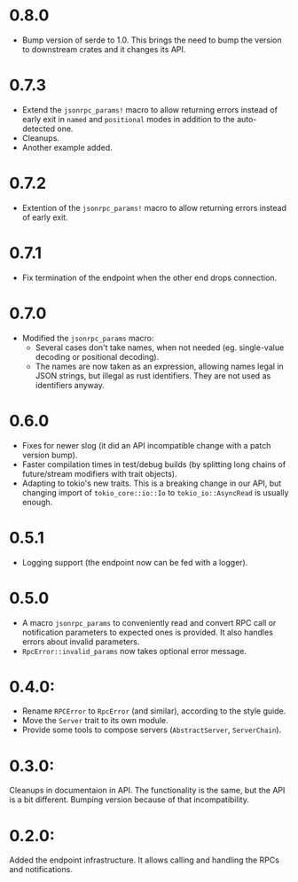 # 0.8.0

* Bump version of serde to 1.0. This brings the need to bump the version to
  downstream crates and it changes its API.

# 0.7.3

* Extend the `jsonrpc_params!` macro to allow returning errors instead of early
  exit in `named` and `positional` modes in addition to the auto-detected one.
* Cleanups.
* Another example added.

# 0.7.2

* Extention of the `jsonrpc_params!` macro to allow returning errors instead of early exit.

# 0.7.1

* Fix termination of the endpoint when the other end drops connection.

# 0.7.0

* Modified the `jsonrpc_params` macro:
  - Several cases don't take names, when not needed (eg. single-value decoding
    or positional decoding).
  - The names are now taken as an expression, allowing names legal in JSON
    strings, but illegal as rust identifiers. They are not used as identifiers
    anyway.

# 0.6.0

* Fixes for newer slog (it did an API incompatible change with a patch version
  bump).
* Faster compilation times in test/debug builds (by splitting long chains of
  future/stream modifiers with trait objects).
* Adapting to tokio's new traits. This is a breaking change in our API, but
  changing import of `tokio_core::io::Io` to `tokio_io::AsyncRead` is usually
  enough.

# 0.5.1

* Logging support (the endpoint now can be fed with a logger).

# 0.5.0

* A macro `jsonrpc_params` to conveniently read and convert RPC call or
  notification parameters to expected ones is provided. It also handles errors
  about invalid parameters.
* `RpcError::invalid_params` now takes optional error message.

# 0.4.0:

* Rename `RPCError` to `RpcError` (and similar), according to the style guide.
* Move the `Server` trait to its own module.
* Provide some tools to compose servers (`AbstractServer`, `ServerChain`).

# 0.3.0:

Cleanups in documentaion in API. The functionality is the same, but the API is
a bit different. Bumping version because of that incompatibility.

# 0.2.0:

Added the endpoint infrastructure. It allows calling and handling the RPCs and
notifications.
